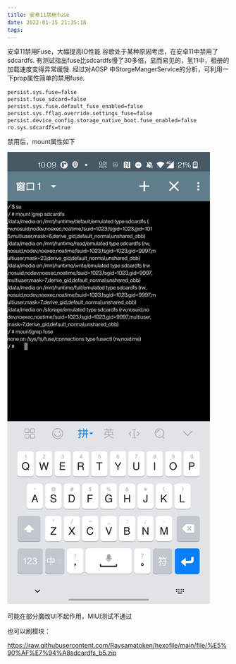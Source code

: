```yaml
---
title: 安卓11禁用fuse
date: 2022-01-15 21:35:18
tags:
---
```


安卓11禁用Fuse，大幅提高IO性能
谷歌处于某种原因考虑，在安卓11中禁用了sdcardfs.
有测试指出fuse比sdcardfs慢了30多倍，显而易见的，氢11中，相册的加载速度变得异常缓慢.
经过对AOSP 中StorgeMangerService的分析，可利用一下prop属性简单的禁用fuse.

```
persist.sys.fuse=false
persist.fuse_sdcard=false
persist.sys.fuse.default_fuse_enabled=false
persist.sys.fflag.override.settings_fuse=false
persist.device_config.storage_native_boot.fuse_enabled=false
ro.sys.sdcardfs=true
```

禁用后，mount属性如下

![](https://raw.githubusercontent.com/Raysamatoken/hexofile/main/img/49522268010914692e38969756e2023b.jpg)

可能在部分魔改UI不起作用，MIUI测试不通过

也可以刷模块：

https://raw.githubusercontent.com/Raysamatoken/hexofile/main/file/%E5%90%AF%E7%94%A8sdcardfs_b5.zip